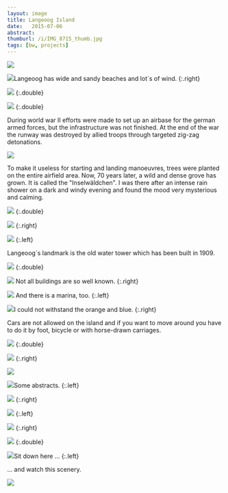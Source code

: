```yaml
---
layout: image
title: Langeoog Island
date:   2015-07-06
abstract:
thumburl: /i/IMG_8715_thumb.jpg
tags: [bw, projects]
---
```

![](/i/IMG_8609.jpg)

![](/i/IMG_8651.jpg)Langeoog has wide and sandy beaches and lot´s of wind.
{:.right}

![](/i/IMG_8715.jpg)
{:.double}

![](/i/IMG_8883.jpg)
{:.double}

During world war II efforts were made to set up an airbase for the german armed forces, but the infrastructure was not finished. At the end of the war the runway was destroyed by allied troops through targeted zig-zag detonations.

![](/i/IMG_8633.jpg)

To make it useless for starting and landing manoeuvres, trees were planted on the entire airfield area. Now, 70 years later, a wild and dense grove has grown. It is called the "Inselwäldchen". I was there after an intense rain shower on a dark and windy evening and found the mood very mysterious and calming.

![](/i/IMG_8721.jpg)
{:.double}

![](/i/IMG_8727.jpg)
{:.right}

![](/i/IMG_8734.jpg)
{:.left}

Langeoog´s landmark is the old water tower which has been built in 1909.

![](/i/IMG_8774.jpg)
{:.double}

![](/i/IMG_8930.jpg) Not all buildings are so well known.
{:.right}

![](/i/IMG_8944.jpg) And there is a marina, too.
{:.left}

![](/i/IMG_8923.jpg)I could not withstand the orange and blue.
{:.right}

Cars are not allowed on the island and if you want to move around you have to do it by foot, bicycle or with horse-drawn carriages.

![](/i/IMG_8777.jpg)
{:.double}

![](/i/DSCF1758.jpg)
{:.right}

![](/i/DSCF1738.jpg)

![](/i/DSCF1750.jpg)Some abstracts.
{:.left}

![](/i/DSCF1751.jpg)
{:.right}

![](/i/DSCF1762.jpg)
{:.left}

![](/i/DSCF1781.jpg)
{:.right}

![](/i/DSCF1775.jpg)
{:.double}

![](/i/IMG_8810.jpg)Sit down here ...
{:.left}

... and watch this scenery.

![](/i/IMG_8586.jpg)
